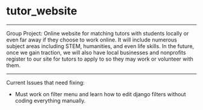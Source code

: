# tutor_website

***
Group Project: Online website for matching tutors with students locally or even far away if they choose to work online. It will include numerous subject areas including STEM, humanities, and even life skills. In the future, once we gain traction, we will also have local businesses and nonprofits register to our site for tutors to apply to so they may work or volunteer with them. 
***

Current Issues that need fixing:
- Must work on filter menu and learn how to edit django filters without coding everything manually.
